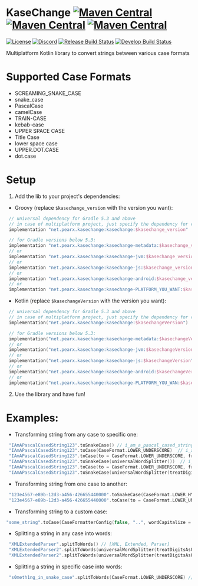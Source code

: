 # KaseChange [![Maven Central](https://img.shields.io/maven-central/v/net.pearx.kasechange/kasechange-metadata.svg?label=common&logo=kotlin&logoColor=white)](https://search.maven.org/search?q=g:%22net.pearx.kasechange%22%20AND%20a:%22kasechange-metadata%22) [![Maven Central](https://img.shields.io/maven-central/v/net.pearx.kasechange/kasechange-jvm.svg?label=jvm&logo=java&logoColor=white)](https://search.maven.org/search?q=g:%22net.pearx.kasechange%22%20AND%20a:%22kasechange-jvm%22) [![Maven Central](https://img.shields.io/maven-central/v/net.pearx.kasechange/kasechange-js.svg?label=js&logo=javascript&logoColor=white)](https://search.maven.org/search?q=g:%22net.pearx.kasechange%22%20AND%20a:%22kasechange-js%22)
[![License](https://img.shields.io/github/license/pearxteam/kasechange.svg)](https://raw.githubusercontent.com/pearxteam/kasechange/master/LICENSE.TXT)
[![Discord](https://img.shields.io/discord/136085738151346176.svg?logo=discord&logoColor=white)](https://discord.gg/q9cX9QE)
[![Release Build Status](https://img.shields.io/jenkins/build/https/ci.pearx.net/job/pearxteam/job/kasechange/job/master.svg?label=build%20%5Bmaster%5D&logo=jenkins&logoColor=white)](https://ci.pearx.net/job/pearxteam/job/kasechange/job/master/)
[![Develop Build Status](https://img.shields.io/jenkins/build/https/ci.pearx.net/job/pearxteam/job/kasechange/job/develop.svg?label=build%20%5Bdevelop%5D&logo=jenkins&logoColor=white)](https://ci.pearx.net/job/pearxteam/job/kasechange/job/develop/)

Multiplatform Kotlin library to convert strings between various case formats

# Supported Case Formats
- SCREAMING_SNAKE_CASE
- snake_case
- PascalCase
- camelCase
- TRAIN-CASE
- kebab-case
- UPPER SPACE CASE
- Title Case
- lower space case
- UPPER.DOT.CASE
- dot.case

# Setup
1. Add the lib to your project's dependencies:

* Groovy (replace `$kasechange_version` with the version you want):
```groovy
 // universal dependency for Gradle 5.3 and above
 // in case of multiplatform project, just specify the dependency for commonMain/commonTest source set
 implementation "net.pearx.kasechange:kasechange:$kasechange_version" 
```
```kotlin
 // for Gradle versions below 5.3:
 implementation "net.pearx.kasechange:kasechange-metadata:$kasechange_version" // for Common
 // or
 implementation "net.pearx.kasechange:kasechange-jvm:$kasechange_version" // for JVM
 // or
 implementation "net.pearx.kasechange:kasechange-js:$kasechange_version" // for JS
 // or
 implementation "net.pearx.kasechange:kasechange-android:$kasechange_version" // for Android
 // or
 implementation "net.pearx.kasechange:kasechange-PLATFORM_YOU_WANT:$kasechange_version" // for Native
```

* Kotlin (replace `$kasechangeVersion` with the version you want):
```kotlin
 // universal dependency for Gradle 5.3 and above
 // in case of multiplatform project, just specify the dependency for commonMain/commonTest source set
 implementation("net.pearx.kasechange:kasechange:$kasechangeVersion") 
```
```kotlin
 // for Gradle versions below 5.3:
 implementation("net.pearx.kasechange:kasechange-metadata:$kasechangeVersion") // for Common
 // or
 implementation("net.pearx.kasechange:kasechange-jvm:$kasechangeVersion") // for JVM
 // or
 implementation("net.pearx.kasechange:kasechange-js:$kasechangeVersion") // for JS
 // or
 implementation("net.pearx.kasechange:kasechange-android:$kasechangeVersion") // for Android
 // or
 implementation("net.pearx.kasechange:kasechange-PLATFORM_YOU_WAN:$kasechangeVersion") // for Native
```

2. Use the library and have fun!
# Examples:
 - Transforming string from any case to specific one:
```kotlin
 "IAmAPascalCasedString123".toSnakeCase() // i_am_a_pascal_cased_string_123
 "IAmAPascalCasedString123".toCase(CaseFormat.LOWER_UNDERSCORE)  // i_am_a_pascal_cased_string_123
 "IAmAPascalCasedString123".toCase(to = CaseFormat.LOWER_UNDERSCORE, from = universalWordSplitter())  // i_am_a_pascal_cased_string_123
 "IAmAPascalCasedString123".toSnakeCase(universalWordSplitter())  // i_am_a_pascal_cased_string_123
 "IAmAPascalCasedString123".toCase(to = CaseFormat.LOWER_UNDERSCORE, from = universalWordSplitter(treatDigitsAsUppercase = false))  // i_am_a_pascal_cased_string123
 "IAmAPascalCasedString123".toSnakeCase(universalWordSplitter(treatDigitsAsUppercase = false))  // i_am_a_pascal_cased_string123
```
 - Transforming string from one case to another:
```kotlin
 "123e4567-e89b-12d3-a456-426655440000".toSnakeCase(CaseFormat.LOWER_HYPHEN) // 123e4567_e89b_12d3_a456_426655440000
 "123e4567-e89b-12d3-a456-426655440000".toCase(to = CaseFormat.LOWER_UNDERSCORE, from = CaseFormat.LOWER_HYPHEN)  // 123e4567_e89b_12d3_a456_426655440000
```
- Transforming string to a custom case:
```kotlin
"some_string".toCase(CaseFormatterConfig(false, "..", wordCapitalize = true, firstWordCapitalize = true)) // Some..String
```
 - Splitting a string in any case into words:
```kotlin
 "XMLExtendedParser".splitToWords() // [XML, Extended, Parser]
 "XMLExtendedParser2".splitToWords(universalWordSplitter(treatDigitsAsUppercase = true)) // [XML, Extended, Parser, 2]
 "XMLExtendedParser2".splitToWords(universalWordSplitter(treatDigitsAsUppercase = false)) // [XML, Extended, Parser2]
```
 - Splitting a string in specific case into words:
```kotlin
 "s0meth1ng_in_snake_case".splitToWords(CaseFormat.LOWER_UNDERSCORE) // [s0meth1ng, in, snake, case]
```